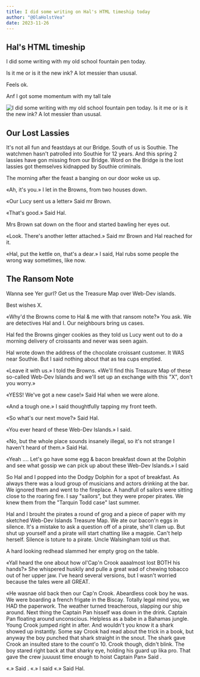 ```yaml
---
title: I did some writing on Hal's HTML timeship today
author: "@OlaHolstVea"
date: 2023-11-26
---
```


##


## Hal's HTML timeship

I did some writing with my old school fountain pen today.

Is it me or is it the new ink? A lot messier than ususal.

Feels ok.

Anf I got some momentum with my tall tale



![I did some writing with my old school fountain pen today. Is it me or is it the new ink? A lot messier than ususal.](https://pbs.twimg.com/media/F_32T-fXcAEtmMe?format=jpg&name=large)



## Our Lost Lassies

It's not all fun and feastdays at our Bridge. South of us is Southie. The watchmen hasn't patrolled into Southie for 12 years. And this spring 2 lassies have gon missing from our Bridge. Word on the Bridge is the lost lassies got themselves kidnapped by Southie criminals.

The morning after the feast a banging on our door woke us up.

«Ah, it's you.»
I let in the Browns, from two houses down.

«Our Lucy sent us a letter» Said mr Brown.

«That's good.» Said Hal.

Mrs Brown sat down on the floor and started bawling her eyes out.

«Look. There's another letter attached.» Said mr Brown and Hal reached for it.

«Hal, put the kettle on, that's a dear.» I said, Hal rubs some people the wrong way sometimes, like now.

## The Ransom Note

Wanna see Yer gurl?
Get us the Treasure
Map over Web-Dev
islands.

Best wishes X.

«Why'd the Browns come to Hal & me with that ransom note?» You ask. We are detectives Hal and I. Our neighbours bring us cases.

Hal fed the Browns ginger cookies as they told us Lucy went out to do a morning delivery of croissants and never was seen again.

Hal wrote down the address of the chocolate croissant customer. It WAS near Southie. But I said nothing about that as tea cups emptied.

«Leave it with us.» I told the Browns. «We'll find this Treasure Map of these so-called Web-Dev Islands and we'll set up an exchange with this "X", don't you worry.»

«YESS! We've got a new case!» Said Hal when we were alone.

«And a tough one.» I said thoughtfully tapping my front teeth.

«So what's our next move?» Said Hal.

«You ever heard of these Web-Dev Islands.» I said.

«No, but the whole place sounds insanely illegal, so it's not strange I haven't heard of them.» Said Hal.

«Yeah .... Let's go have some egg & bacon breakfast down at the Dolphin and see what gossip we can pick up about these Web-Dev Islands.» I said

So Hal and I popped into the Dodgy Dolphin for a spot of breakfast. As always there was a loud group of musicians and actors drinking at the bar. We ignored them and went to the fireplace. A handfull of sailors were sitting close to the roaring fire. I say "sailors", but they were proper pirates. We knew them from the "Tarquin Todd case" last summer.

Hal and I brouht the pirates a round of grog and a piece of paper with my sketched Web-Dev Islands Treasure Map. We ate our bacon'n eggs in silence. It's a mistake to ask a question off of a pirate, she'll clam up. But shut up yourself and a pirate will start chatting like a magpie. Can't help herself. Silence is toture to a pirate. Uncle Walsingham told us that.

A hard looking redhead slammed her empty grog on the table.

«Yall heard the one about how ol'Cap'n Crook aaaalmost lost BOTH his hands?» She whispered huskily and pulle a great wad of chewing tobacco out of her upper jaw. I've heard several versions, but I wasn't worried because the tales were all GREAT.

«He wasnae old back then our Cap'n Crook. Abeardless cook boy he was. We were boarding a french frigate in the Biscay. Totally legal mind you, we HAD the paperwork. The weather turned treacherous, slapping our ship around. Next thing the Captain Pan hisself was down in the drink. Captain Pan floating around unconscious. Helpless as a babe in a Bahamas jungle. Young Crook jumped right in after. And wouldn't you know it a shark showed up instantly. Some say Crook had read about the trick in a book, but anyway the boy punched that shark straight in the snout. The shark gave Crook an insulted stare to the count'o 10. Crook though, didn't blink. The boy stared right back at that sharky eye, holding his guard up lika pro. That gave the crew juuuust time enough to hoist Captain Pan» Said .

«.» Said .
«.» I said
«.» Said Hal.








































